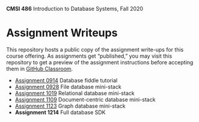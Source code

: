**CMSI 486** Introduction to Database Systems, Fall 2020

# Assignment Writeups
This repository hosts a public copy of the assignment write-ups for this course offering. As assignments get “published,” you may visit this repository to get a preview of the assignment instructions before accepting them in [GitHub Classroom](https://classroom.github.com).

- [Assignment 0914](./fiddle-tutorial.md) Database fiddle tutorial
- [Assignment 0928](./file-db-mini-stack.md) File database mini-stack
- [Assignment 1019](./relational-db-mini-stack.md) Relational database mini-stack
- [Assignment 1109](./document-db-mini-stack.md) Document-centric database mini-stack
- [Assignment 1123](./graph-db-mini-stack.md) Graph database mini-stack
- **Assignment 1214** Full database SDK

